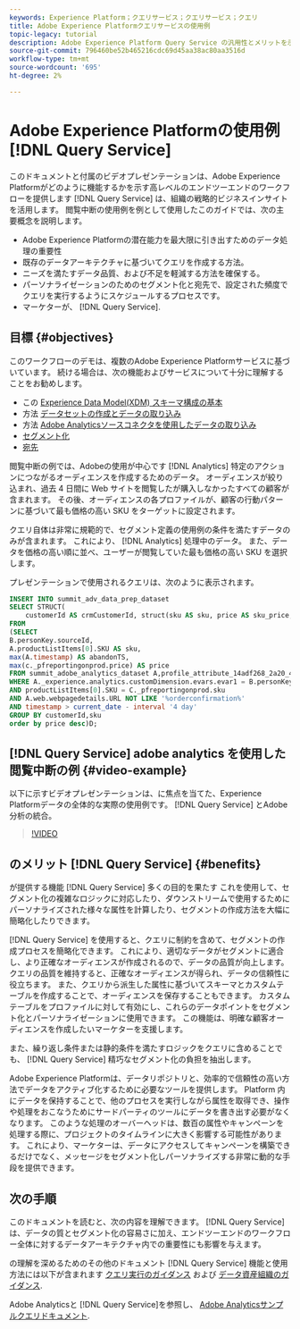 ```yaml
---
keywords: Experience Platform；クエリサービス；クエリサービス；クエリ
title: Adobe Experience Platformクエリサービスの使用例
topic-legacy: tutorial
description: Adobe Experience Platform Query Service の汎用性とメリットを示すエンドツーエンドの例です。
source-git-commit: 796460be52b465216cdc69d45aa38ac80aa3516d
workflow-type: tm+mt
source-wordcount: '695'
ht-degree: 2%

---
```


# Adobe Experience Platformの使用例 [!DNL Query Service]

このドキュメントと付属のビデオプレゼンテーションは、Adobe Experience Platformがどのように機能するかを示す高レベルのエンドツーエンドのワークフローを提供します [!DNL Query Service] は、組織の戦略的ビジネスインサイトを活用します。 閲覧中断の使用例を例として使用したこのガイドでは、次の主要概念を説明します。

* Adobe Experience Platformの潜在能力を最大限に引き出すためのデータ処理の重要性
* 既存のデータアーキテクチャに基づいてクエリを作成する方法。
* ニーズを満たすデータ品質、および不足を軽減する方法を確保する。
* パーソナライゼーションのためのセグメント化と宛先で、設定された頻度でクエリを実行するようにスケジュールするプロセスです。
* マーケターが、 [!DNL Query Service].

## 目標 {#objectives}

このワークフローのデモは、複数のAdobe Experience Platformサービスに基づいています。 続ける場合は、次の機能およびサービスについて十分に理解することをお勧めします。

* この [Experience Data Model(XDM) スキーマ構成の基本](../../xdm/schema/composition.md)
* 方法 [データセットの作成とデータの取り込み](https://experienceleague.adobe.com/docs/platform-learn/tutorials/data-ingestion/create-datasets-and-ingest-data.html?lang=ja)
* 方法 [Adobe Analyticsソースコネクタを使用したデータの取り込み](https://experienceleague.adobe.com/docs/platform-learn/tutorials/sources/ingest-data-from-adobe-analytics.html?lang=ja)
* [セグメント化](../../segmentation/home.md)
* [宛先](../../destinations/home.md)

閲覧中断の例では、Adobeの使用が中心です [!DNL Analytics] 特定のアクションにつながるオーディエンスを作成するためのデータ。 オーディエンスが絞り込まれ、過去 4 日間に Web サイトを閲覧したが購入しなかったすべての顧客が含まれます。 その後、オーディエンスの各プロファイルが、顧客の行動パターンに基づいて最も価格の高い SKU をターゲットに設定されます。

クエリ自体は非常に規範的で、セグメント定義の使用例の条件を満たすデータのみが含まれます。 これにより、 [!DNL Analytics] 処理中のデータ。 また、データを価格の高い順に並べ、ユーザーが閲覧していた最も価格の高い SKU を選択します。

プレゼンテーションで使用されるクエリは、次のように表示されます。

```sql
INSERT INTO summit_adv_data_prep_dataset
SELECT STRUCT(
    customerId AS crmCustomerId, struct(sku AS sku, price AS sku_price, abandonTS AS abandonTS) AS abandonBrowse) AS _pfreportingonprod
FROM
(SELECT
B.personKey.sourceId,
A.productListItems[0].SKU AS sku,
max(A.timestamp) AS abandonTS,
max(c._pfreportingonprod.price) AS price
FROM summit_adobe_analytics_dataset A,profile_attribute_14adf268_2a20_4dee_bee6_a6b0e34616a9 B,summit_product_dataset c
WHERE A._experience.analytics.customDimension.evars.evar1 = B.personKey.sourceID
AND productListItems[0].SKU = C._pfreportingonprod.sku
AND A.web.webpagedetails.URL NOT LIKE '%orderconfirmation%'
AND timestamp > current_date - interval '4 day'
GROUP BY customerId,sku
order by price desc)D;
```

## [!DNL Query Service] adobe analytics を使用した閲覧中断の例 {#video-example}

以下に示すビデオプレゼンテーションは、に焦点を当てた、Experience Platformデータの全体的な実際の使用例です。 [!DNL Query Service] とAdobe分析の統合。

>[!VIDEO](https://video.tv.adobe.com/v/342533?quality=12&learn=on)

## のメリット [!DNL Query Service] {#benefits}

が提供する機能 [!DNL Query Service] 多くの目的を果たす これを使用して、セグメント化の複雑なロジックに対応したり、ダウンストリームで使用するためにパーソナライズされた様々な属性を計算したり、セグメントの作成方法を大幅に簡略化したりできます。

[!DNL Query Service] を使用すると、クエリに制約を含めて、セグメントの作成プロセスを簡略化できます。 これにより、適切なデータがセグメントに適合し、より正確なオーディエンスが作成されるので、データの品質が向上します。 クエリの品質を維持すると、正確なオーディエンスが得られ、データの信頼性に役立ちます。 また、クエリから派生した属性に基づいてスキーマとカスタムテーブルを作成することで、オーディエンスを保存することもできます。 カスタムテーブルをプロファイルに対して有効にし、これらのデータポイントをセグメント化とパーソナライゼーションに使用できます。 この機能は、明確な顧客オーディエンスを作成したいマーケターを支援します。

また、繰り返し条件または静的条件を満たすロジックをクエリに含めることでも、 [!DNL Query Service] 精巧なセグメント化の負担を抽出します。

Adobe Experience Platformは、データリポジトリと、効率的で信頼性の高い方法でデータをアクティブ化するために必要なツールを提供します。 Platform 内にデータを保持することで、他のプロセスを実行しながら属性を取得でき、操作や処理をおこなうためにサードパーティのツールにデータを書き出す必要がなくなります。 このような処理のオーバーヘッドは、数百の属性やキャンペーンを処理する際に、プロジェクトのタイムラインに大きく影響する可能性があります。 これにより、マーケターは、データにアクセスしてキャンペーンを構築できるだけでなく、メッセージをセグメント化しパーソナライズする非常に動的な手段を提供できます。

## 次の手順

このドキュメントを読むと、次の内容を理解できます。 [!DNL Query Service] は、データの質とセグメント化の容易さに加え、エンドツーエンドのワークフロー全体に対するデータアーキテクチャ内での重要性にも影響を与えます。

の理解を深めるためのその他のドキュメント [!DNL Query Service] 機能と使用方法には以下が含まれます [クエリ実行のガイダンス](../best-practices/writing-queries.md) および [データ資産組織のガイダンス](../best-practices/organize-data-assets.md).

Adobe Analyticsと [!DNL Query Service]を参照し、 [Adobe Analyticsサンプルクエリドキュメント](../sample-queries/adobe-analytics.md).
